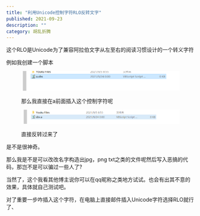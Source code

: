 ```yaml
---
title: "利用Unicode控制字符RLO反转文字"
published: 2021-09-23
description: ""
category: 胡乱折腾
---
```


这个RLO是Unicode为了兼容阿拉伯文字从左至右的阅读习惯设计的一个转义字符

例如我创建一个脚本

<figure>

![](assets/1632412842-image.png)

<figcaption>

那么我直接在a前面插入这个控制字符呢

</figcaption>

</figure>

<figure>

![](assets/1632412931-image.png)

<figcaption>

直接反转过来了

</figcaption>

</figure>

是不是很神奇。

那么我是不是可以改改名字构造出jpg，png txt之类的文件呢然后写入恶搞的代码，那岂不是可以骗过一些人了?

当然了，这个我看其他博主说你可以在qq昵称之类地方试试。也会有出其不意的效果，具体就自己测试吧。

对了重要一步咋插入这个字符，在电脑上直接邮件插入Unicode字符选择RLO就行了、
